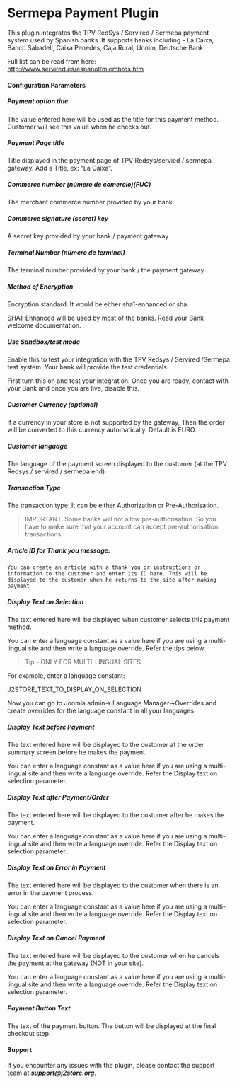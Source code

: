 # Sermepa Payment Plugin

This plugin integrates the TPV RedSys / Servired / Sermepa  payment system used by Spanish banks. It supports banks including -  La Caixa, Banco Sabadell, Caixa Penedes, Caja Rural, Unnim, Deutsche Bank. 

Full list can be read from here: http://www.servired.es/espanol/miembros.htm

#### Configuration Parameters
##### Payment option title
The value entered here will be used as the title for this payment method. Customer will see this value when he checks out. 

##### Payment Page title
Title displayed in the payment page of TPV Redsys/servied / sermepa gateway. Add a Title, ex: “La Caixa”.

##### Commerce number (número de comercio)(FUC)
The merchant commerce number provided by your bank

##### Commerce signature (secret) key
A secret key provided by your bank / payment gateway

##### Terminal Number (número de terminal)
The terminal number provided by your bank / the payment gateway

##### Method of Encryption
Encryption standard. It would be either sha1-enhanced or sha.

SHA1-Enhanced will be used by most of the banks. Read your Bank welcome documentation. 

##### Use Sandbox/test mode
Enable this to test your integration with the TPV Redsys / Servired /Sermepa test system. Your bank will provide the test credentials.

First turn this on and test your integration. Once you are ready, contact with your Bank and once you are live, disable this.

##### Customer Currency (optional)
If a currency in your store is not supported by the gateway, Then the order will be converted to this currency automatically. Default is EURO.

##### Customer language
The language of the payment screen displayed to the customer (at the TPV Redsys / servired / sermepa end)

##### Transaction Type
The transaction type: It can be either Authorization or 
Pre-Authorisation.

>IMPORTANT: Some banks will not allow pre-authorisation. So you have to make sure that your account can accept pre-authorisation transactions. 

##### Article ID for Thank you message: 
	You can create an article with a thank you or instructions or information to the customer and enter its ID here. This will be displayed to the customer when he returns to the site after making payment

##### Display Text on Selection
The text entered here will be displayed when customer selects this payment method. 

You can enter a language constant as a value here if you are using a multi-lingual site and then write a language override. Refer the tips below.

>Tip - ONLY FOR MULTI-LINGUAL SITES

For example, enter a language constant: 

J2STORE_TEXT_TO_DISPLAY_ON_SELECTION 

Now you can go to Joomla admin-> Language Manager->Overrides and create overrides for the language constant in all your languages. 

##### Display Text before Payment
The text entered here will be displayed to the customer at the order summary screen before he makes the payment. 

You can enter a language constant as a value here if you are using a multi-lingual site and then write a language override. Refer the Display text on selection parameter. 

##### Display Text after Payment/Order
The text entered here will be displayed to the customer after he makes the payment. 

You can enter a language constant as a value here if you are using a multi-lingual site and then write a language override. Refer the Display text on selection parameter.

##### Display Text on Error in Payment
The text entered here will be displayed to the customer when there is an error in the payment process.

You can enter a language constant as a value here if you are using a multi-lingual site and then write a language override. Refer the Display text on selection parameter.

##### Display Text on Cancel Payment
The text entered here will be displayed to the customer when he cancels the payment at the gateway (NOT in your site).

You can enter a language constant as a value here if you are using a multi-lingual site and then write a language override. Refer the Display text on selection parameter.

##### Payment Button Text
The text of the payment button. The button will be displayed at the final checkout step.

#### Support
If you encounter any issues with the plugin, please contact the support team at ***support@j2store.org***.
